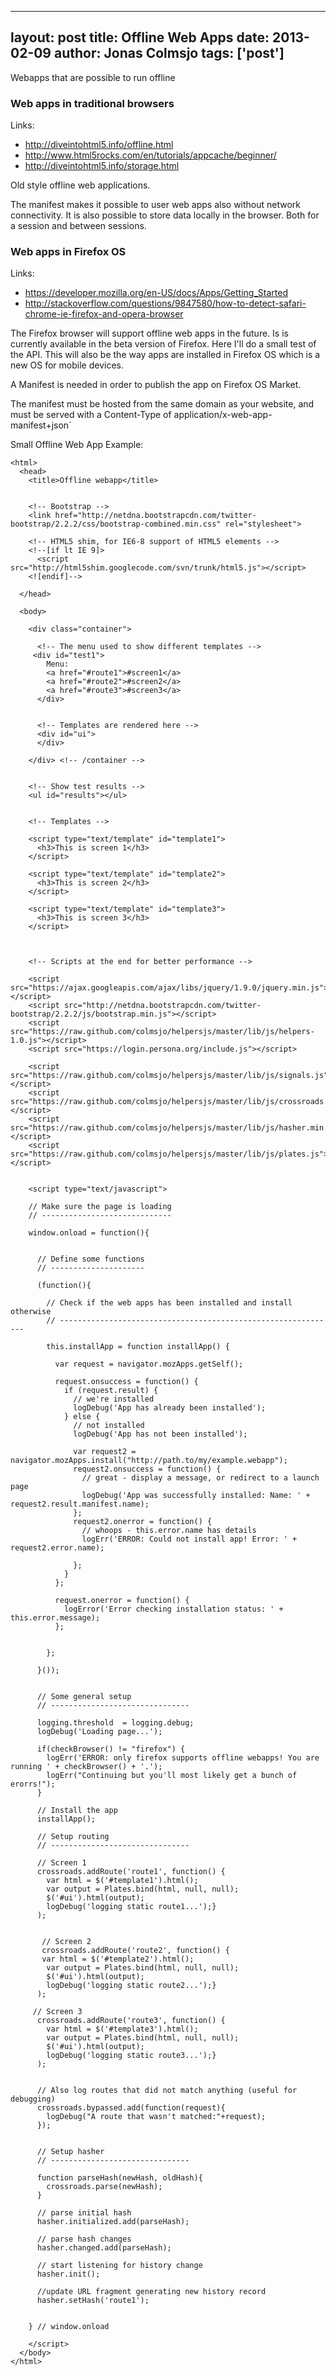 
---
layout: post
title: Offline Web Apps
date: 2013-02-09
author: Jonas Colmsjo
tags: ['post']
---

Webapps that are possible to run offline





### Web apps in traditional browsers

Links:

 * http://diveintohtml5.info/offline.html
 * http://www.html5rocks.com/en/tutorials/appcache/beginner/
 * http://diveintohtml5.info/storage.html

Old style offline web applications.

The manifest makes it possible to user web apps also without network connectivity. It is 
also possible to store data locally in the browser. Both for a session and between sessions.


### Web apps in Firefox OS

Links:

 * https://developer.mozilla.org/en-US/docs/Apps/Getting_Started
 * http://stackoverflow.com/questions/9847580/how-to-detect-safari-chrome-ie-firefox-and-opera-browser



The Firefox browser will support offline web apps in the future. Is is currently available
in the beta version of Firefox. Here I'll do a small test of the API. This will also be the
way apps are installed in Firefox OS which is a new OS for mobile devices.
 
A Manifest is needed in order to publish the app on Firefox OS Market.

The manifest must be hosted from the same domain as your website, 
and must be served with a Content-Type of application/x-web-app-manifest+json`
 
Small Offline Web App Example:

```
<html>
  <head>
    <title>Offline webapp</title>


    <!-- Bootstrap -->
    <link href="http://netdna.bootstrapcdn.com/twitter-bootstrap/2.2.2/css/bootstrap-combined.min.css" rel="stylesheet">

    <!-- HTML5 shim, for IE6-8 support of HTML5 elements -->
    <!--[if lt IE 9]>
      <script src="http://html5shim.googlecode.com/svn/trunk/html5.js"></script>
    <![endif]-->

  </head>

  <body>

    <div class="container">

      <!-- The menu used to show different templates -->
     <div id="test1">
        Menu:
        <a href="#route1">#screen1</a> 
        <a href="#route2">#screen2</a> 
        <a href="#route3">#screen3</a>
      </div>


      <!-- Templates are rendered here -->
      <div id="ui">
      </div>

    </div> <!-- /container -->


    <!-- Show test results -->
    <ul id="results"></ul>


    <!-- Templates -->

    <script type="text/template" id="template1">
      <h3>This is screen 1</h3>
    </script>

    <script type="text/template" id="template2">
      <h3>This is screen 2</h3>
    </script>

    <script type="text/template" id="template3">
      <h3>This is screen 3</h3>
    </script>



    <!-- Scripts at the end for better performance -->

    <script src="https://ajax.googleapis.com/ajax/libs/jquery/1.9.0/jquery.min.js"></script>
    <script src="http://netdna.bootstrapcdn.com/twitter-bootstrap/2.2.2/js/bootstrap.min.js"></script>
    <script src="https://raw.github.com/colmsjo/helpersjs/master/lib/js/helpers-1.0.js"></script>
    <script src="https://login.persona.org/include.js"></script>

    <script src="https://raw.github.com/colmsjo/helpersjs/master/lib/js/signals.js"></script>
    <script src="https://raw.github.com/colmsjo/helpersjs/master/lib/js/crossroads.min.js"></script>
    <script src="https://raw.github.com/colmsjo/helpersjs/master/lib/js/hasher.min.js"></script>
    <script src="https://raw.github.com/colmsjo/helpersjs/master/lib/js/plates.js"></script>


    <script type="text/javascript">

    // Make sure the page is loading
    // -----------------------------

    window.onload = function(){


      // Define some functions
      // ---------------------

      (function(){

        // Check if the web apps has been installed and install otherwise
        // --------------------------------------------------------------

        this.installApp = function installApp() {

          var request = navigator.mozApps.getSelf();

          request.onsuccess = function() {
            if (request.result) {
              // we're installed
              logDebug('App has already been installed');
            } else {
              // not installed
              logDebug('App has not been installed');

              var request2 = navigator.mozApps.install("http://path.to/my/example.webapp");
              request2.onsuccess = function() {
                // great - display a message, or redirect to a launch page
                logDebug('App was successfully installed: Name: ' + request2.result.manifest.name);
              };
              request2.onerror = function() {
                // whoops - this.error.name has details
                logErr('ERROR: Could not install app! Error: ' + request2.error.name);

              };
            }
          };

          request.onerror = function() {
            logError('Error checking installation status: ' + this.error.message);
          };

 
        };

      }());


      // Some general setup
      // -------------------------------

      logging.threshold  = logging.debug;
      logDebug('Loading page...');

      if(checkBrowser() != "firefox") {
        logErr('ERROR: only firefox supports offline webapps! You are running ' + checkBrowser() + '.');
        logErr("Continuing but you'll most likely get a bunch of erorrs!");
      }

      // Install the app
      installApp();

      // Setup routing
      // -------------------------------

      // Screen 1
      crossroads.addRoute('route1', function() { 
        var html = $('#template1').html();
        var output = Plates.bind(html, null, null);
        $('#ui').html(output);
        logDebug('logging static route1...');} 
      );
      

       // Screen 2
       crossroads.addRoute('route2', function() {
       var html = $('#template2').html();
        var output = Plates.bind(html, null, null);
        $('#ui').html(output);
        logDebug('logging static route2...');} 
      ); 

     // Screen 3      
      crossroads.addRoute('route3', function() {
        var html = $('#template3').html();
        var output = Plates.bind(html, null, null);
        $('#ui').html(output);
        logDebug('logging static route3...');} 
      ); 
      
      
      // Also log routes that did not match anything (useful for debugging)
      crossroads.bypassed.add(function(request){
        logDebug("A route that wasn't matched:"+request); 
      });


      // Setup hasher
      // -------------------------------

      function parseHash(newHash, oldHash){
        crossroads.parse(newHash); 
      }
      
      // parse initial hash 
      hasher.initialized.add(parseHash);

      // parse hash changes
      hasher.changed.add(parseHash);

      // start listening for history change
      hasher.init();
      
      //update URL fragment generating new history record 
      hasher.setHash('route1');


    } // window.onload

    </script>
  </body>
</html>
```


